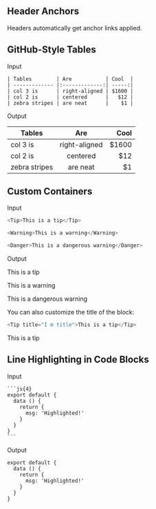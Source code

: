 ## Header Anchors

Headers automatically get anchor links applied.

## GitHub-Style Tables

Input

```
| Tables        | Are           | Cool  |
| ------------- |:-------------:| -----:|
| col 3 is      | right-aligned | $1600 |
| col 2 is      | centered      |   $12 |
| zebra stripes | are neat      |    $1 |
```

Output

| Tables        |      Are      |  Cool |
| ------------- | :-----------: | ----: |
| col 3 is      | right-aligned | $1600 |
| col 2 is      |   centered    |   $12 |
| zebra stripes |   are neat    |    $1 |

## Custom Containers

Input

```js
<Tip>This is a tip</Tip>

<Warning>This is a warning</Warning>

<Danger>This is a dangerous warning</Danger>
```

Output

<Tip>This is a tip</Tip>

<Warning>This is a warning</Warning>

<Danger>This is a dangerous warning</Danger>

You can also customize the title of the block:

```js
<Tip title="I m title">This is a tip</Tip>
```

<Tip title="I m title">This is a tip</Tip>

## Line Highlighting in Code Blocks

Input

````
```js{4}
export default {
  data () {
    return {
      msg: 'Highlighted!'
    }
  }
}
```
````

Output

```js{4}
export default {
  data () {
    return {
      msg: 'Highlighted!'
    }
  }
}
```
